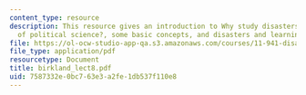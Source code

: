 ```yaml
---
content_type: resource
description: This resource gives an introduction to Why study disasters from the perspective
  of political science?, some basic concepts, and disasters and learning.
file: https://ol-ocw-studio-app-qa.s3.amazonaws.com/courses/11-941-disaster-vulnerability-and-resilience-spring-2005/7587332e0bc763e3a2fe1db537f110e8_birkland_lect8.pdf
file_type: application/pdf
resourcetype: Document
title: birkland_lect8.pdf
uid: 7587332e-0bc7-63e3-a2fe-1db537f110e8
---
```

